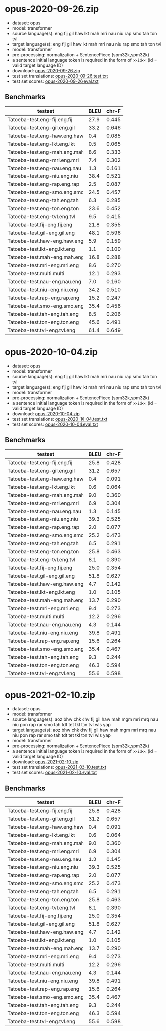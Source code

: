 # opus-2020-09-26.zip

* dataset: opus
* model: transformer
* source language(s): eng fij gil haw lkt mah mri nau niu rap smo tah ton tvl
* target language(s): eng fij gil haw lkt mah mri nau niu rap smo tah ton tvl
* model: transformer
* pre-processing: normalization + SentencePiece (spm32k,spm32k)
* a sentence initial language token is required in the form of `>>id<<` (id = valid target language ID)
* download: [opus-2020-09-26.zip](https://object.pouta.csc.fi/Tatoeba-MT-models/pqe-pqe/opus-2020-09-26.zip)
* test set translations: [opus-2020-09-26.test.txt](https://object.pouta.csc.fi/Tatoeba-MT-models/pqe-pqe/opus-2020-09-26.test.txt)
* test set scores: [opus-2020-09-26.eval.txt](https://object.pouta.csc.fi/Tatoeba-MT-models/pqe-pqe/opus-2020-09-26.eval.txt)

## Benchmarks

| testset               | BLEU  | chr-F |
|-----------------------|-------|-------|
| Tatoeba-test.eng-fij.eng.fij 	| 27.9 	| 0.445 |
| Tatoeba-test.eng-gil.eng.gil 	| 33.2 	| 0.646 |
| Tatoeba-test.eng-haw.eng.haw 	| 0.4 	| 0.085 |
| Tatoeba-test.eng-lkt.eng.lkt 	| 0.5 	| 0.065 |
| Tatoeba-test.eng-mah.eng.mah 	| 8.6 	| 0.333 |
| Tatoeba-test.eng-mri.eng.mri 	| 7.4 	| 0.302 |
| Tatoeba-test.eng-nau.eng.nau 	| 1.3 	| 0.161 |
| Tatoeba-test.eng-niu.eng.niu 	| 38.4 	| 0.521 |
| Tatoeba-test.eng-rap.eng.rap 	| 2.5 	| 0.087 |
| Tatoeba-test.eng-smo.eng.smo 	| 24.5 	| 0.457 |
| Tatoeba-test.eng-tah.eng.tah 	| 6.3 	| 0.285 |
| Tatoeba-test.eng-ton.eng.ton 	| 23.6 	| 0.452 |
| Tatoeba-test.eng-tvl.eng.tvl 	| 9.5 	| 0.415 |
| Tatoeba-test.fij-eng.fij.eng 	| 21.8 	| 0.355 |
| Tatoeba-test.gil-eng.gil.eng 	| 48.1 	| 0.596 |
| Tatoeba-test.haw-eng.haw.eng 	| 5.9 	| 0.159 |
| Tatoeba-test.lkt-eng.lkt.eng 	| 1.1 	| 0.100 |
| Tatoeba-test.mah-eng.mah.eng 	| 16.8 	| 0.288 |
| Tatoeba-test.mri-eng.mri.eng 	| 8.6 	| 0.270 |
| Tatoeba-test.multi.multi 	| 12.1 	| 0.293 |
| Tatoeba-test.nau-eng.nau.eng 	| 7.0 	| 0.160 |
| Tatoeba-test.niu-eng.niu.eng 	| 34.2 	| 0.510 |
| Tatoeba-test.rap-eng.rap.eng 	| 15.2 	| 0.247 |
| Tatoeba-test.smo-eng.smo.eng 	| 35.4 	| 0.456 |
| Tatoeba-test.tah-eng.tah.eng 	| 8.5 	| 0.206 |
| Tatoeba-test.ton-eng.ton.eng 	| 45.6 	| 0.491 |
| Tatoeba-test.tvl-eng.tvl.eng 	| 61.4 	| 0.649 |

# opus-2020-10-04.zip

* dataset: opus
* model: transformer
* source language(s): eng fij gil haw lkt mah mri nau niu rap smo tah ton tvl
* target language(s): eng fij gil haw lkt mah mri nau niu rap smo tah ton tvl
* model: transformer
* pre-processing: normalization + SentencePiece (spm32k,spm32k)
* a sentence initial language token is required in the form of `>>id<<` (id = valid target language ID)
* download: [opus-2020-10-04.zip](https://object.pouta.csc.fi/Tatoeba-MT-models/pqe-pqe/opus-2020-10-04.zip)
* test set translations: [opus-2020-10-04.test.txt](https://object.pouta.csc.fi/Tatoeba-MT-models/pqe-pqe/opus-2020-10-04.test.txt)
* test set scores: [opus-2020-10-04.eval.txt](https://object.pouta.csc.fi/Tatoeba-MT-models/pqe-pqe/opus-2020-10-04.eval.txt)

## Benchmarks

| testset               | BLEU  | chr-F |
|-----------------------|-------|-------|
| Tatoeba-test.eng-fij.eng.fij 	| 25.8 	| 0.428 |
| Tatoeba-test.eng-gil.eng.gil 	| 31.2 	| 0.657 |
| Tatoeba-test.eng-haw.eng.haw 	| 0.4 	| 0.091 |
| Tatoeba-test.eng-lkt.eng.lkt 	| 0.6 	| 0.064 |
| Tatoeba-test.eng-mah.eng.mah 	| 9.0 	| 0.360 |
| Tatoeba-test.eng-mri.eng.mri 	| 6.9 	| 0.304 |
| Tatoeba-test.eng-nau.eng.nau 	| 1.3 	| 0.145 |
| Tatoeba-test.eng-niu.eng.niu 	| 39.3 	| 0.525 |
| Tatoeba-test.eng-rap.eng.rap 	| 2.0 	| 0.077 |
| Tatoeba-test.eng-smo.eng.smo 	| 25.2 	| 0.473 |
| Tatoeba-test.eng-tah.eng.tah 	| 6.5 	| 0.291 |
| Tatoeba-test.eng-ton.eng.ton 	| 25.8 	| 0.463 |
| Tatoeba-test.eng-tvl.eng.tvl 	| 8.1 	| 0.390 |
| Tatoeba-test.fij-eng.fij.eng 	| 25.0 	| 0.354 |
| Tatoeba-test.gil-eng.gil.eng 	| 51.8 	| 0.627 |
| Tatoeba-test.haw-eng.haw.eng 	| 4.7 	| 0.142 |
| Tatoeba-test.lkt-eng.lkt.eng 	| 1.0 	| 0.105 |
| Tatoeba-test.mah-eng.mah.eng 	| 13.7 	| 0.290 |
| Tatoeba-test.mri-eng.mri.eng 	| 9.4 	| 0.273 |
| Tatoeba-test.multi.multi 	| 12.2 	| 0.296 |
| Tatoeba-test.nau-eng.nau.eng 	| 4.3 	| 0.144 |
| Tatoeba-test.niu-eng.niu.eng 	| 39.8 	| 0.491 |
| Tatoeba-test.rap-eng.rap.eng 	| 15.6 	| 0.264 |
| Tatoeba-test.smo-eng.smo.eng 	| 35.4 	| 0.467 |
| Tatoeba-test.tah-eng.tah.eng 	| 9.3 	| 0.244 |
| Tatoeba-test.ton-eng.ton.eng 	| 46.3 	| 0.594 |
| Tatoeba-test.tvl-eng.tvl.eng 	| 55.6 	| 0.598 |

# opus-2021-02-10.zip

* dataset: opus
* model: transformer
* source language(s): aoz bhw chk dhv fij gil haw mah mgm mri mrq nau niu pon rap rar smo tah tdt tet tkl ton tvl wls yap
* target language(s): aoz bhw chk dhv fij gil haw mah mgm mri mrq nau niu pon rap rar smo tah tdt tet tkl ton tvl wls yap
* model: transformer
* pre-processing: normalization + SentencePiece (spm32k,spm32k)
* a sentence initial language token is required in the form of `>>id<<` (id = valid target language ID)
* download: [opus-2021-02-10.zip](https://object.pouta.csc.fi/Tatoeba-MT-models/pqe-pqe/opus-2021-02-10.zip)
* test set translations: [opus-2021-02-10.test.txt](https://object.pouta.csc.fi/Tatoeba-MT-models/pqe-pqe/opus-2021-02-10.test.txt)
* test set scores: [opus-2021-02-10.eval.txt](https://object.pouta.csc.fi/Tatoeba-MT-models/pqe-pqe/opus-2021-02-10.eval.txt)

## Benchmarks

| testset               | BLEU  | chr-F |
|-----------------------|-------|-------|
| Tatoeba-test.eng-fij.eng.fij 	| 25.8 	| 0.428 |
| Tatoeba-test.eng-gil.eng.gil 	| 31.2 	| 0.657 |
| Tatoeba-test.eng-haw.eng.haw 	| 0.4 	| 0.091 |
| Tatoeba-test.eng-lkt.eng.lkt 	| 0.6 	| 0.064 |
| Tatoeba-test.eng-mah.eng.mah 	| 9.0 	| 0.360 |
| Tatoeba-test.eng-mri.eng.mri 	| 6.9 	| 0.304 |
| Tatoeba-test.eng-nau.eng.nau 	| 1.3 	| 0.145 |
| Tatoeba-test.eng-niu.eng.niu 	| 39.3 	| 0.525 |
| Tatoeba-test.eng-rap.eng.rap 	| 2.0 	| 0.077 |
| Tatoeba-test.eng-smo.eng.smo 	| 25.2 	| 0.473 |
| Tatoeba-test.eng-tah.eng.tah 	| 6.5 	| 0.291 |
| Tatoeba-test.eng-ton.eng.ton 	| 25.8 	| 0.463 |
| Tatoeba-test.eng-tvl.eng.tvl 	| 8.1 	| 0.390 |
| Tatoeba-test.fij-eng.fij.eng 	| 25.0 	| 0.354 |
| Tatoeba-test.gil-eng.gil.eng 	| 51.8 	| 0.627 |
| Tatoeba-test.haw-eng.haw.eng 	| 4.7 	| 0.142 |
| Tatoeba-test.lkt-eng.lkt.eng 	| 1.0 	| 0.105 |
| Tatoeba-test.mah-eng.mah.eng 	| 13.7 	| 0.290 |
| Tatoeba-test.mri-eng.mri.eng 	| 9.4 	| 0.273 |
| Tatoeba-test.multi.multi 	| 12.2 	| 0.296 |
| Tatoeba-test.nau-eng.nau.eng 	| 4.3 	| 0.144 |
| Tatoeba-test.niu-eng.niu.eng 	| 39.8 	| 0.491 |
| Tatoeba-test.rap-eng.rap.eng 	| 15.6 	| 0.264 |
| Tatoeba-test.smo-eng.smo.eng 	| 35.4 	| 0.467 |
| Tatoeba-test.tah-eng.tah.eng 	| 9.3 	| 0.244 |
| Tatoeba-test.ton-eng.ton.eng 	| 46.3 	| 0.594 |
| Tatoeba-test.tvl-eng.tvl.eng 	| 55.6 	| 0.598 |

